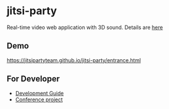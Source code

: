 # jitsi-party
Real-time video web application with 3D sound.
Details are [here](https://scrapbox.io/jitsi-party/)

## Demo

https://jitsipartyteam.github.io/jitsi-party/entrance.html

## For Developer
- [Development Guide](./docs/DevelopmentGuide.md)
- [Conference project](./services/conference/README.md)


